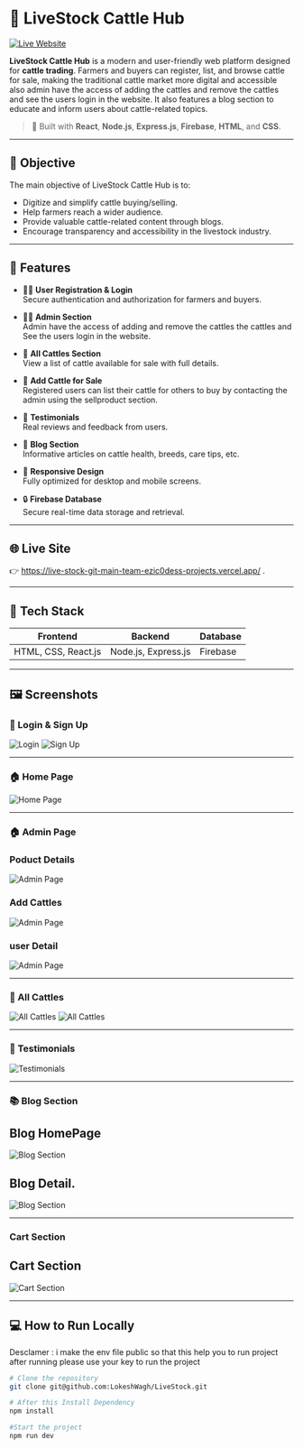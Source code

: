 # 🐄 LiveStock Cattle Hub

[![Live Website](https://img.shields.io/badge/Visit-Live--Website-green)](https://live-stock-git-main-team-ezic0dess-projects.vercel.app/)

**LiveStock Cattle Hub** is a modern and user-friendly web platform designed for **cattle trading**. Farmers and buyers can register, list, and browse cattle for sale, making the traditional cattle market more digital and accessible also admin have the access of adding the cattles and remove the cattles and see the users login in the website. It also features a blog section to educate and inform users about cattle-related topics.

> 🚀 Built with **React**, **Node.js**, **Express.js**, **Firebase**, **HTML**, and **CSS**.

---

## 🎯 Objective

The main objective of LiveStock Cattle Hub is to:

- Digitize and simplify cattle buying/selling.
- Help farmers reach a wider audience.
- Provide valuable cattle-related content through blogs.
- Encourage transparency and accessibility in the livestock industry.

---

## 🌟 Features

- 👨‍🌾 **User Registration & Login**  
  Secure authentication  and authorization for farmers and buyers.

- 👨‍🌾 **Admin Section**  
  Admin have the access of adding and remove the cattles the cattles and See the users login in the website.

- 🐄 **All Cattles Section**  
  View a list of cattle available for sale with full details.

- 🛒 **Add Cattle for Sale**  
  Registered users can list their cattle for others to buy by contacting the admin using the sellproduct section.

- 🧾 **Testimonials**  
  Real reviews and feedback from users.

- 📖 **Blog Section**  
  Informative articles on cattle health, breeds, care tips, etc.

- 🧩 **Responsive Design**  
  Fully optimized for desktop and mobile screens.

- 🔒 **Firebase Database**  
  Secure real-time data storage and retrieval.

---

## 🌐 Live Site

👉 https://live-stock-git-main-team-ezic0dess-projects.vercel.app/  .

---

## 🧰 Tech Stack

| Frontend        | Backend         | Database       |
|-----------------|------------------|----------------|
| HTML, CSS, React.js | Node.js, Express.js | Firebase       |

---

## 🖼️ Screenshots

### 🔐 Login & Sign Up
![Login](./src/assets/login.png)
![Sign Up](./src/assets/signup.png)

---
### 🏠 Home Page
![Home Page](./src/assets/home.png)

---
### 🏠 Admin Page

### Poduct Details
![Admin Page](./src/assets/admin.png)
### Add Cattles
![Admin Page](./src/assets/cattleadd.png)
### user Detail
![Admin Page](./src/assets/seeuser.png)

---
### 🐄 All Cattles
![All Cattles](./src/assets/allCattle.png)
![All Cattles](./src/assets/allcattle(2).png)

---

### 💬 Testimonials
![Testimonials](./src/assets/testimonial.png)

---

### 📚 Blog Section
## Blog HomePage
![Blog Section](./src/assets/blogSection.png)
## Blog Detail.
![Blog Section](./src/assets/blogDetail.png)

---

### Cart Section
 ## Cart Section
 ![Cart Section](./src/assets/cartSection.png)


---

## 💻 How to Run Locally
Desclamer : i make the env file public so that this help you to run project after running please use your key to run the project 
```bash
# Clone the repository
git clone git@github.com:LokeshWagh/LiveStock.git

# After this Install Dependency
npm install

#Start the project
npm run dev



